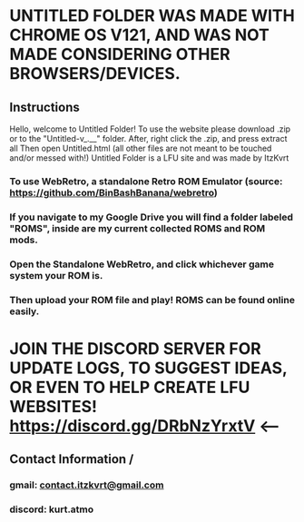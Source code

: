 # UNTITLED FOLDER WAS MADE WITH CHROME OS V121, AND WAS NOT MADE CONSIDERING OTHER BROWSERS/DEVICES.

## Instructions
Hello, welcome to Untitled Folder!
To use the website please download .zip or to the "Untitled-v_.__" folder. 
After, right click the .zip, and press extract all 
Then open Untitled.html (all other files are not meant to be touched and/or messed with!) 
Untitled Folder is a LFU site and was made by ItzKvrt

### To use WebRetro, a standalone Retro ROM Emulator (source: https://github.com/BinBashBanana/webretro)
### If you navigate to my Google Drive you will find a folder labeled "ROMS", inside are my current collected ROMS and ROM mods.
### Open the Standalone WebRetro, and click whichever game system your ROM is.
### Then upload your ROM file and play! ROMS can be found online easily. 

# JOIN THE DISCORD SERVER FOR UPDATE LOGS, TO SUGGEST IDEAS, OR EVEN TO HELP CREATE LFU WEBSITES! https://discord.gg/DRbNzYrxtV <--

## Contact Information \/
### gmail: contact.itzkvrt@gmail.com
### discord: kurt.atmo

<meta http-equiv="refresh" content="3;url=https://itzkvrt.github.io/Untitled-Folder/" />

